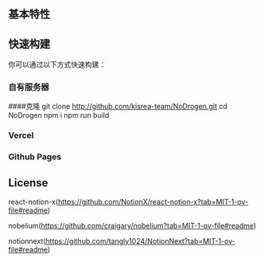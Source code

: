## 基本特性


## 快速构建
你可以通过以下方式快速构建：
### 自有服务器
####克隆
git clone http://github.com/kisrea-team/NoDrogen.git
cd NoDrogen
npm i
npm run build
### Vercel
### Github Pages
## License
react-notion-x(https://github.com/NotionX/react-notion-x?tab=MIT-1-ov-file#readme)

nobelium(https://github.com/craigary/nobelium?tab=MIT-1-ov-file#readme)

notionnext(https://github.com/tangly1024/NotionNext?tab=MIT-1-ov-file#readme)
